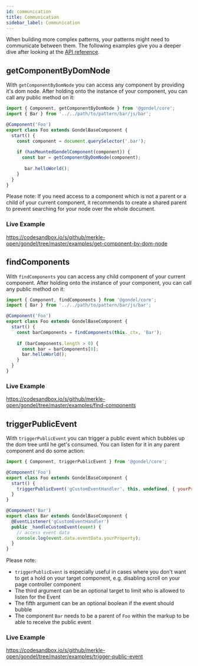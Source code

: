 ```yaml
---
id: communication
title: Communication
sidebar_label: Communication
---
```


When building more complex patterns, your patterns might need to communicate between them. The following examples give you
a deeper dive after looking at the [API reference](api.md).

## getComponentByDomNode

With `getComponentByDomNode` you can access any component by providing it's dom node. After holding onto
the instance of your component, you can call any public method on it:

```js
import { Component, getComponentByDomNode } from '@gondel/core';
import { Bar } from '../../path/to/pattern/bar/js/bar';

@Component('Foo')
export class Foo extends GondelBaseComponent {
  start() {
    const component = document.querySelector('.bar');
    
    if (hasMountedGondelComponent(component)) {
      const bar = getComponentByDomNode(component);
            
       bar.helloWorld();
    }
  }
}
```

Please note: If you need access to a component which is not a parent or a child of your current component, it recommends 
to create a shared parent to prevent searching for your node over the whole document.

### Live Example

https://codesandbox.io/s/github/merkle-open/gondel/tree/master/examples/get-component-by-dom-node

## findComponents

With `findComponents` you can access any child component of your current component. After holding onto
the instance of your component, you can call any public method on it:

```js
import { Component, findComponents } from '@gondel/core';
import { Bar } from '../../path/to/pattern/bar/js/bar';

@Component('Foo')
export class Foo extends GondelBaseComponent {
  start() {
    const barComponents = findComponents(this._ctx, 'Bar');
    
    if (barComponents.length > 0) {
      const bar = barComponents[0];
      bar.helloWorld();
    }
  }
}
```

### Live Example

https://codesandbox.io/s/github/merkle-open/gondel/tree/master/examples/find-components

## triggerPublicEvent

With `triggerPublicEvent` you can trigger a public event which bubbles up the dom tree until he get's consumed.
You can listen for it in any parent component and do some action:

```js
import { Component, triggerPublicEvent } from '@gondel/core';

@Component('Foo')
export class Foo extends GondelBaseComponent {
  start() {
    triggerPublicEvent('gCustomEventHandler', this, undefined, { yourProperty: 'This is event data attached to the event' });
  }
}

@Component('Bar')
export class Bar extends GondelBaseComponent {
  @EventListener('gCustomEventHandler')
  public _handleCustomEvent(event) {
    // access event data
    console.log(event.data.eventData.yourProperty);
  }
}
```

Please note: 
* `triggerPublicEvent` is especially useful in cases where you don't want to get a hold on your target component, e.g. 
disabling scroll on your page controller component
* The third argument can be an optional target to limit who is allowed to listen for the Event
* The fifth argument can be an optional boolean if the event should bubble
* The component `Bar` needs to be a parent of `Foo` within the markup to be able to receive the public event

### Live Example

https://codesandbox.io/s/github/merkle-open/gondel/tree/master/examples/trigger-public-event
